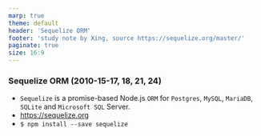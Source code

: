 ```yaml
---
marp: true
theme: default
header: 'Sequelize ORM'
footer: 'study note by Xing, source https://sequelize.org/master/'
paginate: true
size: 16:9
---
```


### Sequelize ORM (2010-15-17, 18, 21, 24)

- `Sequelize` is a promise-based Node.js `ORM` for `Postgres`, `MySQL`, `MariaDB`, `SQLite` and `Microsoft SQL` Server.
- https://sequelize.org
- `$ npm install --save sequelize`
